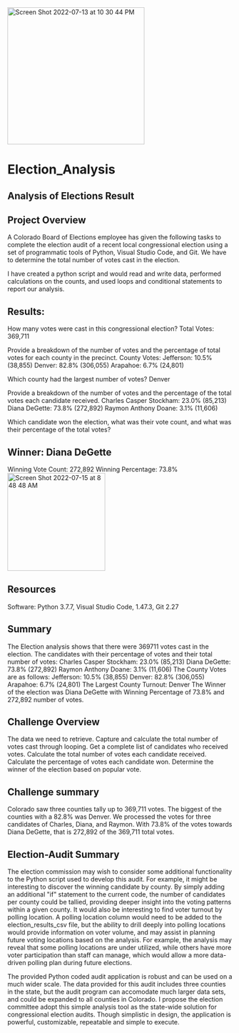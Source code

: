 <img width="307" alt="Screen Shot 2022-07-13 at 10 30 44 PM" src="https://user-images.githubusercontent.com/107584891/178901635-d9df4c0a-cca1-4069-a81d-26410f5d57fb.png">

# Election_Analysis
## Analysis of Elections Result
## Project Overview
A Colorado Board of Elections employee has given the following tasks to complete the election audit of a recent local congressional election using a set of programmatic tools of Python, Visual Studio Code, and Git. We have to determine the total number of votes cast in the election.

I have created a python script and would read and write data, performed calculations on the counts, and used loops and conditional statements to report our analysis.
## Results:


How many votes were cast in this congressional election?
Total Votes: 369,711


Provide a breakdown of the number of votes and the percentage of total votes for each county in the precinct.
County Votes:
Jefferson: 10.5% (38,855)
Denver: 82.8% (306,055)
Arapahoe: 6.7% (24,801)

Which county had the largest number of votes?
Denver

Provide a breakdown of the number of votes and the percentage of the total votes each candidate received.
Charles Casper Stockham: 23.0% (85,213)
Diana DeGette: 73.8% (272,892)
Raymon Anthony Doane: 3.1% (11,606)

Which candidate won the election, what was their vote count, and what was their percentage of the total votes?

## Winner: Diana DeGette
Winning Vote Count: 272,892
Winning Percentage: 73.8%
<img width="219" alt="Screen Shot 2022-07-15 at 8 48 48 AM" src="https://user-images.githubusercontent.com/107584891/179248171-3be0b109-011b-4649-9f2c-c601a6a67b22.png">


## Resources
Software: Python 3.7.7, Visual Studio Code, 1.47.3, Git 2.27

## Summary
The Election analysis shows that there were 369711 votes cast in the election. 
The candidates with their percentage of votes and their total number of votes:
Charles Casper Stockham: 23.0% (85,213)
Diana DeGette: 73.8% (272,892)
Raymon Anthony Doane: 3.1% (11,606)
The County Votes are as follows:
Jefferson: 10.5% (38,855)
Denver: 82.8% (306,055)
Arapahoe: 6.7% (24,801)
The Largest County Turnout: Denver
The Winner of the election was Diana DeGette with Winning Percentage of 73.8% and 
272,892 number of votes.

## Challenge Overview
The data we need to retrieve.
Capture and calculate the total number of votes cast through looping.
Get a complete list of candidates who received votes.
Calculate the total number of votes each candidate received.
Calculate the percentage of votes each candidate won.
Determine the winner of the election based on popular vote.

## Challenge summary
Colorado saw three counties tally up to 369,711 votes. The biggest of the counties with a 82.8% was Denver. We processed the votes for three candidates of Charles, Diana, and Raymon. With 73.8% of the votes towards Diana DeGette, that is 272,892 of the 369,711 total votes.
## Election-Audit Summary
The election commission may wish to consider some additional functionality to the Python script used to develop this audit. For example, it might be interesting to discover the winning candidate by county. By simply adding an additional "if" statement to the current code, the number of candidates per county could be tallied, providing deeper insight into the voting patterns within a given county. It would also be interesting to find voter turnout by polling location. A polling location column would need to be added to the election_results_csv file, but the ability to drill deeply into polling locations would provide information on voter volume, and may assist in planning future voting locations based on the analysis. For example, the analysis may reveal that some polling locations are under utilized, while others have more voter participation than staff can manage, which would allow a more data-driven polling plan during future elections.

The provided Python coded audit application is robust and can be used on a much wider scale. The data provided for this audit includes three counties in the state, but the audit program can accomodate much larger data sets, and could be expanded to all counties in Colorado. I propose the election committee adopt this simple analysis tool as the state-wide solution for congressional election audits. Though simplistic in design, the application is powerful, customizable, repeatable and simple to execute.


